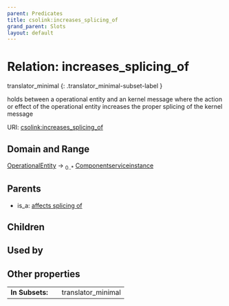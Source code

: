 ```yaml
---
parent: Predicates
title: csolink:increases_splicing_of
grand_parent: Slots
layout: default
---
```


# Relation: increases_splicing_of

translator_minimal
{: .translator_minimal-subset-label }


holds between a operational entity and an kernel message where the action or effect of the operational entity increases the proper splicing of the kernel message

URI: [csolink:increases_splicing_of](https://w3id.org/csolink/vocab/increases_splicing_of)

## Domain and Range

[OperationalEntity](OperationalEntity.md) ->  <sub>0..*</sub> [Componentserviceinstance](Componentserviceinstance.md)

## Parents

 *  is_a: [affects splicing of](affects_splicing_of.md)

## Children


## Used by


## Other properties

|  |  |  |
| --- | --- | --- |
| **In Subsets:** | | translator_minimal |

